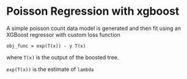 # Poisson Regression with xgboost

A simple poisson count data model is generated and then fit using an XGBoost regressor
with custom loss function

`obj_func = exp(T(x)) - y T(x)`

where `T(x)` is the output of the boosted tree.

`exp(T(x))` is the estimate of `lambda`


